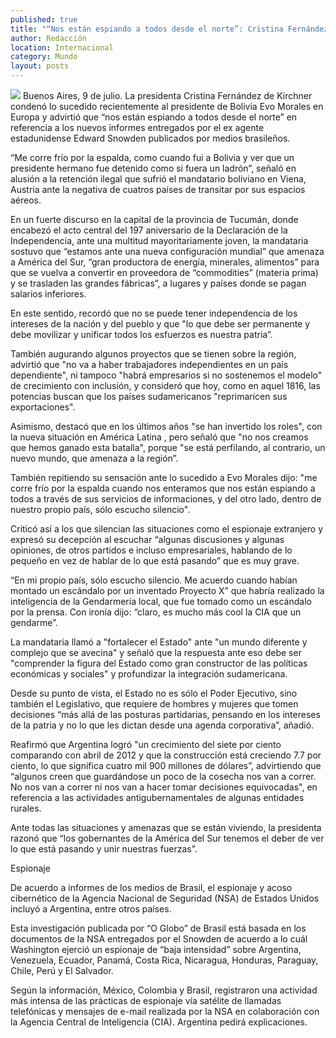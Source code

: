 ```yaml
---
published: true
title: "“Nos están espiando a todos desde el norte”: Cristina Fernández"
author: Redacción
location: Internacional
category: Mundo
layout: posts
---
```


![](http://i.imgur.com/RQ1ivY0m.jpg)
Buenos Aires, 9 de julio. La presidenta Cristina Fernández de Kirchner condenó lo sucedido recientemente al presidente de Bolivia Evo Morales en Europa y advirtió que “nos están espiando a todos desde el norte” en referencia a los nuevos informes entregados por el ex agente estadunidense Edward Snowden publicados por medios brasileños.

“Me corre frío por la espalda, como cuando fui a Bolivia y ver que un presidente hermano fue detenido como si fuera un ladrón”, señaló en alusión a la retención ilegal que sufrió el mandatario boliviano en Viena, Austria ante la negativa de cuatros países de transitar por sus espacios aéreos.

En un fuerte discurso en la capital de la provincia de Tucumán, donde encabezó el acto central del 197 aniversario de la Declaración de la Independencia, ante una multitud mayoritariamente joven, la mandataria sostuvo que “estamos ante una nueva configuración mundial” que amenaza a América del Sur, “gran productora de energía, minerales, alimentos” para que se vuelva a convertir en proveedora de “commodities” (materia prima) y se trasladen las grandes fábricas”, a lugares y países donde se pagan salarios inferiores.

En este sentido, recordó que no se puede tener independencia de los intereses de la nación y del pueblo y que "lo que debe ser permanente y debe movilizar y unificar todos los esfuerzos es nuestra patria”.

También augurando algunos proyectos que se tienen sobre la región, advirtió que "no va a haber trabajadores independientes en un país dependiente", ni tampoco "habrá empresarios si no sostenemos el modelo" de crecimiento con inclusión, y consideró que hoy, como en aquel 1816, las potencias buscan que los países sudamericanos "reprimaricen sus exportaciones".

Asimismo, destacó que en los últimos años "se han invertido los roles", con la nueva situación en América Latina , pero señaló que "no nos creamos que hemos ganado esta batalla", porque "se está perfilando, al contrario, un nuevo mundo, que amenaza a la región”.

También repitiendo su sensación ante lo sucedido a Evo Morales dijo: "me corre frío por la espalda cuando nos enteramos que nos están espiando a todos a través de sus servicios de informaciones, y del otro lado, dentro de nuestro propio país, sólo escucho silencio".

Criticó así a los que silencian las situaciones como el espionaje extranjero y expresó su decepción al escuchar “algunas discusiones y algunas opiniones, de otros partidos e incluso empresariales, hablando de lo pequeño en vez de hablar de lo que está pasando” que es muy grave.

“En mi propio país, sólo escucho silencio. Me acuerdo cuando habían montado un escándalo por un inventado Proyecto X” que habría realizado la inteligencia de la Gendarmería local, que fue tomado como un escándalo por la prensa. Con ironía dijo: “claro, es mucho más cool la CIA que un gendarme”.

La mandataria llamó a "fortalecer el Estado" ante "un mundo diferente y complejo que se avecina" y señaló que la respuesta ante eso debe ser "comprender la figura del Estado como gran constructor de las políticas económicas y sociales" y profundizar la integración sudamericana.

Desde su punto de vista, el Estado no es sólo el Poder Ejecutivo, sino también el Legislativo, que requiere de hombres y mujeres que tomen decisiones “más allá de las posturas partidarias, pensando en los intereses de la patria y no lo que les dictan desde una agenda corporativa”, añadió.

Reafirmó que Argentina logró "un crecimiento del siete por ciento comparando con abril de 2012 y que la construcción está creciendo 7.7 por ciento, lo que significa cuatro mil 900 millones de dólares”, advirtiendo que “algunos creen que guardándose un poco de la cosecha nos van a correr. No nos van a correr ni nos van a hacer tomar decisiones equivocadas", en referencia a las actividades antigubernamentales de algunas entidades rurales.

Ante todas las situaciones y amenazas que se están viviendo, la presidenta razonó que “los gobernantes de la América del Sur tenemos el deber de ver lo que está pasando y unir nuestras fuerzas".

Espionaje

De acuerdo a informes de los medios de Brasil, el espionaje y acoso cibernético de la Agencia Nacional de Seguridad (NSA) de Estados Unidos incluyó a Argentina, entre otros países.

Esta investigación publicada por “O Globo” de Brasil está basada en los documentos de la NSA entregados por el Snowden de acuerdo a lo cuál Washington ejerció un espionaje de “baja intensidad” sobre Argentina, Venezuela, Ecuador, Panamá, Costa Rica, Nicaragua, Honduras, Paraguay, Chile, Perú y El Salvador.

Según la información, México, Colombia y Brasil, registraron una actividad más intensa de las prácticas de espionaje vía satélite de llamadas telefónicas y mensajes de e-mail realizada por la NSA en colaboración con la Agencia Central de Inteligencia (CIA). Argentina pedirá explicaciones.
